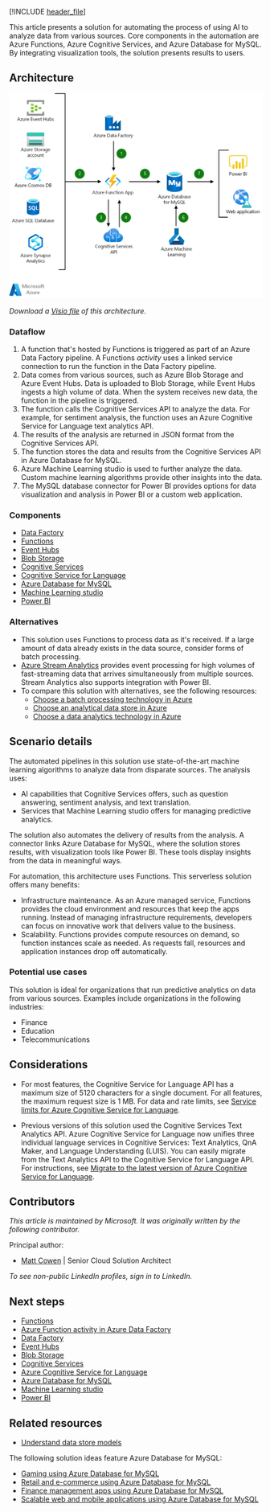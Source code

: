 [!INCLUDE [header_file](../../../includes/sol-idea-header.md)]

This article presents a solution for automating the process of using AI to analyze data from various sources. Core components in the automation are Azure Functions, Azure Cognitive Services, and Azure Database for MySQL. By integrating visualization tools, the solution presents results to users.

## Architecture

![Architecture diagram that shows data flows of an intelligent app that stores data in Azure Database for MySQL.](../media/intelligent-apps-using-azure-database-for-mysql.png)

*Download a [Visio file](https://arch-center.azureedge.net/intelligent-apps-using-azure-database-for-mysql.vsdx) of this architecture.*

### Dataflow

1. A function that's hosted by Functions is triggered as part of an Azure Data Factory pipeline. A Functions *activity* uses a linked service connection to run the function in the Data Factory pipeline.
1. Data comes from various sources, such as Azure Blob Storage and Azure Event Hubs. Data is uploaded to Blob Storage, while Event Hubs ingests a high volume of data. When the system receives new data, the function in the pipeline is triggered.
1. The function calls the Cognitive Services API to analyze the data. For example, for sentiment analysis, the function uses an Azure Cognitive Service for Language text analytics API.
1. The results of the analysis are returned in JSON format from the Cognitive Services API.
1. The function stores the data and results from the Cognitive Services API in Azure Database for MySQL.
1. Azure Machine Learning studio is used to further analyze the data. Custom machine learning algorithms provide other insights into the data.
1. The MySQL database connector for Power BI provides options for data visualization and analysis in Power BI or a custom web application.

### Components

- [Data Factory](https://azure.microsoft.com/products/data-factory)
- [Functions](https://azure.microsoft.com/products/functions)
- [Event Hubs](https://azure.microsoft.com/products/event-hubs)
- [Blob Storage](https://azure.microsoft.com/products/storage/blobs)
- [Cognitive Services](https://azure.microsoft.com/products/cognitive-services)
- [Cognitive Service for Language](https://azure.microsoft.com/products/cognitive-services/language-service/)
- [Azure Database for MySQL](https://azure.microsoft.com/products/mysql)
- [Machine Learning studio](https://azure.microsoft.com/products/machine-learning/#faq)
- [Power BI](https://powerbi.microsoft.com)

### Alternatives

- This solution uses Functions to process data as it's received. If a large amount of data already exists in the data source, consider forms of batch processing.
- [Azure Stream Analytics](/azure/stream-analytics/stream-analytics-introduction) provides event processing for high volumes of fast-streaming data that arrives simultaneously from multiple sources. Stream Analytics also supports integration with Power BI.
- To compare this solution with alternatives, see the following resources:
  - [Choose a batch processing technology in Azure](../../data-guide/technology-choices/batch-processing.md)
  - [Choose an analytical data store in Azure](../../data-guide/technology-choices/analytical-data-stores.md)
  - [Choose a data analytics technology in Azure](../../data-guide/technology-choices/analysis-visualizations-reporting.md)

## Scenario details

The automated pipelines in this solution use state-of-the-art machine learning algorithms to analyze data from disparate sources. The analysis uses:

- AI capabilities that Cognitive Services offers, such as question answering, sentiment analysis, and text translation.
- Services that Machine Learning studio offers for managing predictive analytics.

The solution also automates the delivery of results from the analysis. A connector links Azure Database for MySQL, where the solution stores results, with visualization tools like Power BI. These tools display insights from the data in meaningful ways.

For automation, this architecture uses Functions. This serverless solution offers many benefits:

- Infrastructure maintenance. As an Azure managed service, Functions provides the cloud environment and resources that keep the apps running. Instead of managing infrastructure requirements, developers can focus on innovative work that delivers value to the business.
- Scalability. Functions provides compute resources on demand, so function instances scale as needed. As requests fall, resources and application instances drop off automatically.

### Potential use cases

This solution is ideal for organizations that run predictive analytics on data from various sources. Examples include organizations in the following industries:

- Finance
- Education
- Telecommunications

## Considerations

- For most features, the Cognitive Service for Language API has a maximum size of 5120 characters for a single document. For all features, the maximum request size is 1 MB. For data and rate limits, see [Service limits for Azure Cognitive Service for Language](/azure/cognitive-services/language-service/concepts/data-limits#maximum-characters-per-document).

- Previous versions of this solution used the Cognitive Services Text Analytics API. Azure Cognitive Service for Language now unifies three individual language services in Cognitive Services: Text Analytics, QnA Maker, and Language Understanding (LUIS). You can easily migrate from the Text Analytics API to the Cognitive Service for Language API. For instructions, see [Migrate to the latest version of Azure Cognitive Service for Language](/azure/cognitive-services/language-service/concepts/migrate-language-service-latest).

## Contributors

*This article is maintained by Microsoft. It was originally written by the following contributor.*

Principal author:

- [Matt Cowen](https://www.linkedin.com/in/matthew-cowen-4815235) | Senior Cloud Solution Architect

*To see non-public LinkedIn profiles, sign in to LinkedIn.*

## Next steps

- [Functions](/azure/azure-functions/functions-overview)
- [Azure Function activity in Azure Data Factory](/azure/data-factory/control-flow-azure-function-activity)
- [Data Factory](/azure/data-factory/control-flow-azure-function-activity)
- [Event Hubs](/azure/event-hubs)
- [Blob Storage](/azure/storage/blobs/storage-blobs-introduction)
- [Cognitive Services](/azure/cognitive-services/what-are-cognitive-services)
- [Azure Cognitive Service for Language](/azure/cognitive-services/language-service/overview)
- [Azure Database for MySQL](/azure/mysql)
- [Machine Learning studio](/azure/machine-learning)
- [Power BI](/power-bi/fundamentals/power-bi-overview)

## Related resources

- [Understand data store models](../../guide/technology-choices/data-store-overview.md)

The following solution ideas feature Azure Database for MySQL:

- [Gaming using Azure Database for MySQL](./gaming-using-azure-database-for-mysql.yml)
- [Retail and e-commerce using Azure Database for MySQL](./retail-and-ecommerce-using-azure-database-for-mysql.yml)
- [Finance management apps using Azure Database for MySQL](./finance-management-apps-using-azure-database-for-mysql.yml)
- [Scalable web and mobile applications using Azure Database for MySQL](./scalable-web-and-mobile-applications-using-azure-database-for-mysql.yml)
